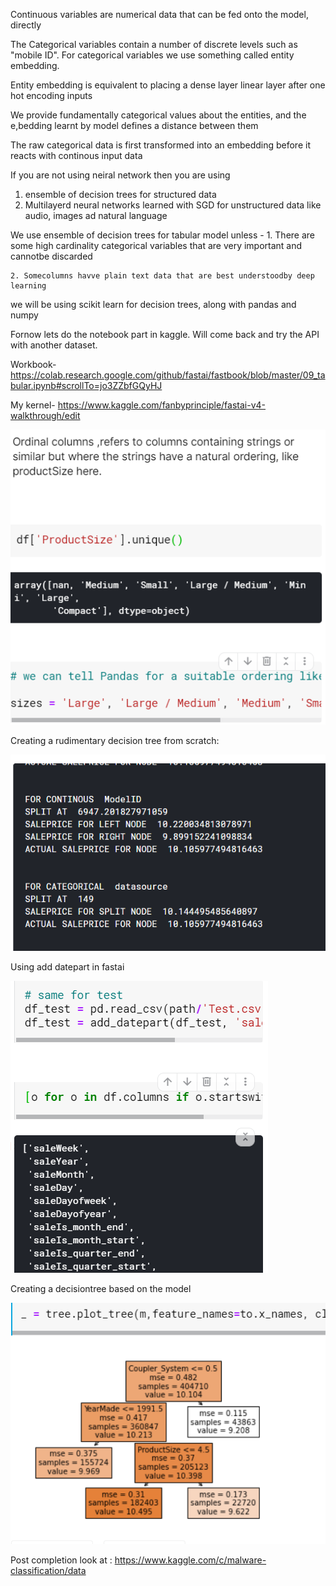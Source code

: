 Continuous variables are numerical data that can be fed onto the model, directly

The Categorical variables contain a number of discrete levels such as "mobile ID". For categorical variables we use something called entity embedding.

Entity embedding is equivalent to placing a dense layer linear layer after one hot encoding inputs

We provide fundamentally categorical values about the entities, and the e,bedding learnt by model defines a distance between them

The raw categorical data is first transformed into an embedding before it reacts with continous input data

If you are not using neiral network then you are using
1. ensemble of decision trees for structured data
1. Multilayerd neural networks learned with SGD for unstructured data like audio, images ad natural language

We use ensemble of decision trees for tabular model unless -
    1. There are some high cardinality categorical variables that are very important and cannotbe discarded

    2. Somecolumns havve plain text data that are best understoodby deep learning

we will be using scikit learn for decision trees, along with pandas and numpy

Fornow lets do the notebook part in kaggle.
Will come back and try the API with another dataset.

Workbook-
https://colab.research.google.com/github/fastai/fastbook/blob/master/09_tabular.ipynb#scrollTo=jo3ZZbfGQyHJ

My kernel-
https://www.kaggle.com/fanbyprinciple/fastai-v4-walkthrough/edit

![](ordinal.png)

Creating a rudimentary decision tree from scratch:

![](handmade.png)

Using add datepart in fastai

![](add_datepart.png)

Creating a decisiontree based on the model

![](decision.png)

Post completion look at :
https://www.kaggle.com/c/malware-classification/data




